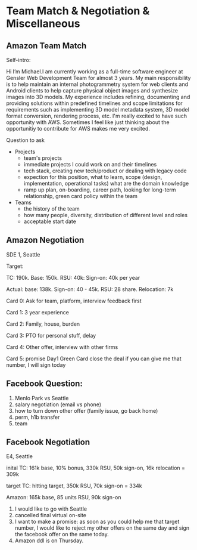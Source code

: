 # Team Match & Negotiation & Miscellaneous

## Amazon Team Match

Self-intro:

Hi I’m Michael.I am currently working as a full-time software engineer at Gensler Web Development Team for almost 3 years. My main responsibility is to help maintain an internal photogrammetry system for web clients and Android clients to help capture physical object images and synthesize images into 3D models. My experience includes refining, documenting and providing solutions within predefined timelines and scope limitations for requirements such as implementing 3D model metadata system, 3D model format conversion, rendering process, etc. I'm really excited to have such opportunity with AWS. Sometimes I feel like just thinking about the opportunitiy to contribute for AWS makes me very excited. 

Question to ask

* Projects
  * team's projects
  * immediate projects I could work on and their timelines
  * tech stack, creating new tech/product or dealing with legacy code
  * expection for this position, what to learn, scope \(design, implementation, operational tasks\) what are the domain knowledge
  * ramp up plan, on-boarding, career path, looking for long-term relationship, green card policy within the team
* Teams
  * the history of the team
  * how many people, diversity, distribution of different level and roles
  * acceptable start date

## Amazon Negotiation

SDE 1, Seattle

Target: 

TC: 190k. Base: 150k. RSU: 40k: Sign-on: 40k per year

Actual: base: 138k. Sign-on: 40 - 45k. RSU: 28 share. Relocation: 7k 

Card 0: Ask for team, platform, interview feedback first

Card 1: 3 year experience

Card 2: Family, house, burden

Card 3: PTO  for personal stuff, delay

Card 4: Other offer, interview with other firms

Card 5: promise Day1 Green Card close the deal if you can give me that number, I will sign today

## Facebook Question:

1. Menlo Park vs Seattle
2. salary negotiation \(email vs phone\)
3. how to turn down other offer \(family issue, go back home\)
4. perm, h1b transfer
5. team

## Facebook Negotiation

E4, Seattle

inital TC: 161k base, 10% bonus, 330k RSU, 50k sign-on, 16k relocation = 309k

target TC: hitting target, 350k RSU, 70k sign-on = 334k

Amazon: 165k base, 85 units RSU, 90k sign-on

1. I would like to go with Seattle
2. cancelled final virtual on-site
3. I want to make a promise: as soon as you could help me that target number, I would like to reject my other offers on the same day and sign the facebook offer on the same today. 
4. Amazon ddl is on Thursday.

##  

